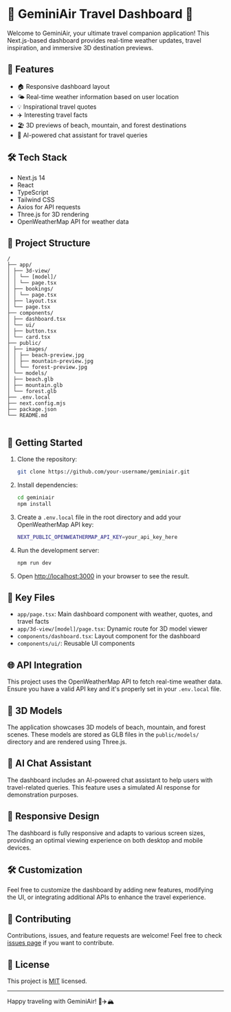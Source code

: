 # 🌟 GeminiAir Travel Dashboard 🛫

Welcome to GeminiAir, your ultimate travel companion application! This Next.js-based dashboard provides real-time weather updates, travel inspiration, and immersive 3D destination previews.

## 🚀 Features

- 🏠 Responsive dashboard layout
- 🌤️ Real-time weather information based on user location
- 💡 Inspirational travel quotes
- ✈️ Interesting travel facts
- 🏖️ 3D previews of beach, mountain, and forest destinations
- 🤖 AI-powered chat assistant for travel queries

## 🛠️ Tech Stack

- Next.js 14
- React
- TypeScript
- Tailwind CSS
- Axios for API requests
- Three.js for 3D rendering
- OpenWeatherMap API for weather data

## 📁 Project Structure

```
/
├── app/
│ ├── 3d-view/
│ │ └── [model]/
│ │ └── page.tsx
│ ├── bookings/
│ │ └── page.tsx
│ ├── layout.tsx
│ └── page.tsx
├── components/
│ ├── dashboard.tsx
│ └── ui/
│ ├── button.tsx
│ └── card.tsx
├── public/
│ ├── images/
│ │ ├── beach-preview.jpg
│ │ ├── mountain-preview.jpg
│ │ └── forest-preview.jpg
│ └── models/
│ ├── beach.glb
│ ├── mountain.glb
│ └── forest.glb
├── .env.local
├── next.config.mjs
├── package.json
└── README.md


```
## 🚀 Getting Started

1. Clone the repository:
   ```bash
   git clone https://github.com/your-username/geminiair.git
   ```

2. Install dependencies:
   ```bash
   cd geminiair
   npm install
   ```

3. Create a `.env.local` file in the root directory and add your OpenWeatherMap API key:
   ```bash
   NEXT_PUBLIC_OPENWEATHERMAP_API_KEY=your_api_key_here
   ```

4. Run the development server:
   ```bash
   npm run dev
   ```

5. Open [http://localhost:3000](http://localhost:3000) in your browser to see the result.

## 📄 Key Files

- `app/page.tsx`: Main dashboard component with weather, quotes, and travel facts
- `app/3d-view/[model]/page.tsx`: Dynamic route for 3D model viewer
- `components/dashboard.tsx`: Layout component for the dashboard
- `components/ui/`: Reusable UI components

## 🌐 API Integration

This project uses the OpenWeatherMap API to fetch real-time weather data. Ensure you have a valid API key and it's properly set in your `.env.local` file.

## 🎨 3D Models

The application showcases 3D models of beach, mountain, and forest scenes. These models are stored as GLB files in the `public/models/` directory and are rendered using Three.js.

## 🤖 AI Chat Assistant

The dashboard includes an AI-powered chat assistant to help users with travel-related queries. This feature uses a simulated AI response for demonstration purposes.

## 📱 Responsive Design

The dashboard is fully responsive and adapts to various screen sizes, providing an optimal viewing experience on both desktop and mobile devices.

## 🛠️ Customization

Feel free to customize the dashboard by adding new features, modifying the UI, or integrating additional APIs to enhance the travel experience.

## 🤝 Contributing

Contributions, issues, and feature requests are welcome! Feel free to check [issues page](https://github.com/your-username/geminiair/issues) if you want to contribute.

## 📜 License

This project is [MIT](https://choosealicense.com/licenses/mit/) licensed.

---

Happy traveling with GeminiAir! 🌴✈️🏔️
#
